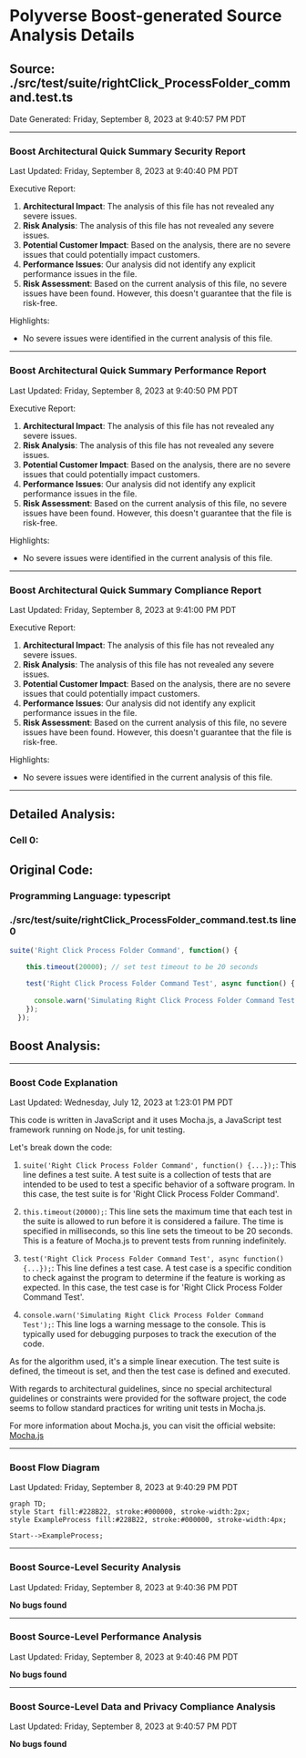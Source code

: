 # Polyverse Boost-generated Source Analysis Details

## Source: ./src/test/suite/rightClick_ProcessFolder_command.test.ts
Date Generated: Friday, September 8, 2023 at 9:40:57 PM PDT



---

### Boost Architectural Quick Summary Security Report

Last Updated: Friday, September 8, 2023 at 9:40:40 PM PDT


Executive Report:

1. **Architectural Impact**: The analysis of this file has not revealed any severe issues.
2. **Risk Analysis**: The analysis of this file has not revealed any severe issues.
3. **Potential Customer Impact**: Based on the analysis, there are no severe issues that could potentially impact customers.
4. **Performance Issues**: Our analysis did not identify any explicit performance issues in the file.
5. **Risk Assessment**: Based on the current analysis of this file, no severe issues have been found. However, this doesn't guarantee that the file is risk-free.

Highlights:

- No severe issues were identified in the current analysis of this file.



---

### Boost Architectural Quick Summary Performance Report

Last Updated: Friday, September 8, 2023 at 9:40:50 PM PDT


Executive Report:

1. **Architectural Impact**: The analysis of this file has not revealed any severe issues.
2. **Risk Analysis**: The analysis of this file has not revealed any severe issues.
3. **Potential Customer Impact**: Based on the analysis, there are no severe issues that could potentially impact customers.
4. **Performance Issues**: Our analysis did not identify any explicit performance issues in the file.
5. **Risk Assessment**: Based on the current analysis of this file, no severe issues have been found. However, this doesn't guarantee that the file is risk-free.

Highlights:

- No severe issues were identified in the current analysis of this file.



---

### Boost Architectural Quick Summary Compliance Report

Last Updated: Friday, September 8, 2023 at 9:41:00 PM PDT


Executive Report:

1. **Architectural Impact**: The analysis of this file has not revealed any severe issues.
2. **Risk Analysis**: The analysis of this file has not revealed any severe issues.
3. **Potential Customer Impact**: Based on the analysis, there are no severe issues that could potentially impact customers.
4. **Performance Issues**: Our analysis did not identify any explicit performance issues in the file.
5. **Risk Assessment**: Based on the current analysis of this file, no severe issues have been found. However, this doesn't guarantee that the file is risk-free.

Highlights:

- No severe issues were identified in the current analysis of this file.

---
## Detailed Analysis:

### Cell 0:
## Original Code:

### Programming Language: typescript
### ./src/test/suite/rightClick_ProcessFolder_command.test.ts line 0

```typescript
suite('Right Click Process Folder Command', function() {

    this.timeout(20000); // set test timeout to be 20 seconds
  
    test('Right Click Process Folder Command Test', async function() {
  
      console.warn('Simulating Right Click Process Folder Command Test');
    });
  });

```
## Boost Analysis:



---

### Boost Code Explanation

Last Updated: Wednesday, July 12, 2023 at 1:23:01 PM PDT

This code is written in JavaScript and it uses Mocha.js, a JavaScript test framework running on Node.js, for unit testing. 

Let's break down the code:

1. `suite('Right Click Process Folder Command', function() {...});`: This line defines a test suite. A test suite is a collection of tests that are intended to be used to test a specific behavior of a software program. In this case, the test suite is for 'Right Click Process Folder Command'.

2. `this.timeout(20000);`: This line sets the maximum time that each test in the suite is allowed to run before it is considered a failure. The time is specified in milliseconds, so this line sets the timeout to be 20 seconds. This is a feature of Mocha.js to prevent tests from running indefinitely.

3. `test('Right Click Process Folder Command Test', async function() {...});`: This line defines a test case. A test case is a specific condition to check against the program to determine if the feature is working as expected. In this case, the test case is for 'Right Click Process Folder Command Test'.

4. `console.warn('Simulating Right Click Process Folder Command Test');`: This line logs a warning message to the console. This is typically used for debugging purposes to track the execution of the code.

As for the algorithm used, it's a simple linear execution. The test suite is defined, the timeout is set, and then the test case is defined and executed.

With regards to architectural guidelines, since no special architectural guidelines or constraints were provided for the software project, the code seems to follow standard practices for writing unit tests in Mocha.js.

For more information about Mocha.js, you can visit the official website: [Mocha.js](https://mochajs.org/)



---

### Boost Flow Diagram

Last Updated: Friday, September 8, 2023 at 9:40:29 PM PDT

```mermaid
graph TD;
style Start fill:#228B22, stroke:#000000, stroke-width:2px;
style ExampleProcess fill:#228B22, stroke:#000000, stroke-width:4px;

Start-->ExampleProcess;
```




---

### Boost Source-Level Security Analysis

Last Updated: Friday, September 8, 2023 at 9:40:36 PM PDT

**No bugs found**



---

### Boost Source-Level Performance Analysis

Last Updated: Friday, September 8, 2023 at 9:40:46 PM PDT

**No bugs found**



---

### Boost Source-Level Data and Privacy Compliance Analysis

Last Updated: Friday, September 8, 2023 at 9:40:57 PM PDT

**No bugs found**

